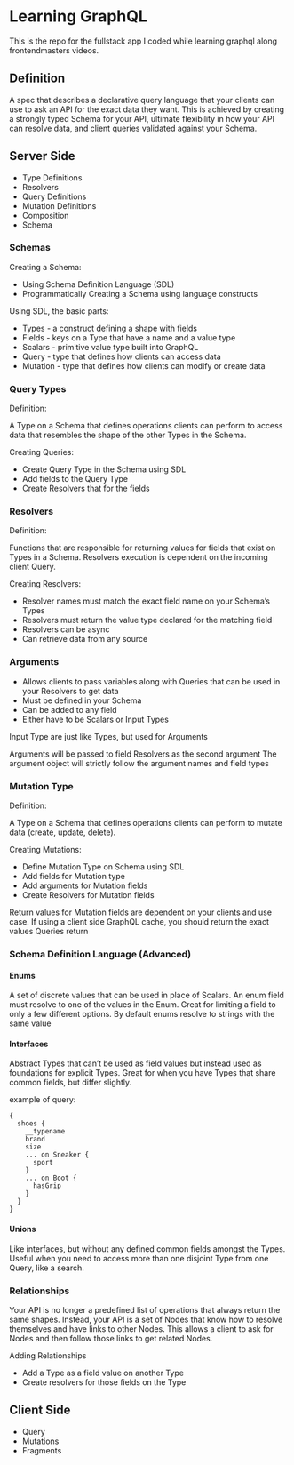 # Learning GraphQL

This is the repo for the fullstack app I coded while learning graphql along frontendmasters videos.

## Definition

A spec that describes a declarative query language that your clients can use to ask an API for the exact data they want. This is achieved by creating a strongly typed Schema for your API, ultimate flexibility in how your API can resolve data, and client queries validated against your Schema.

## Server Side

- Type Definitions
- Resolvers
- Query Definitions
- Mutation Definitions
- Composition
- Schema

### Schemas

Creating a Schema:

- Using Schema Definition Language (SDL)
- Programmatically Creating a Schema using language constructs

Using SDL, the basic parts:

- Types - a construct defining a shape with fields
- Fields - keys on a Type that have a name and a value type
- Scalars - primitive value type built into GraphQL
- Query - type that defines how clients can access data
- Mutation - type that defines how clients can modify or create data

### Query Types

Definition:

A Type on a Schema that defines operations clients can perform to access data that resembles the shape of the other Types in the Schema.

Creating Queries:

- Create Query Type in the Schema using SDL
- Add fields to the Query Type
- Create Resolvers that for the fields

### Resolvers

Definition:

Functions that are responsible for returning values for fields that exist on Types in a Schema. Resolvers execution is dependent on the incoming client Query.

Creating Resolvers:

- Resolver names must match the exact field name on your Schema’s Types
- Resolvers must return the value type declared for the matching field
- Resolvers can be async
- Can retrieve data from any source

### Arguments

- Allows clients to pass variables along with Queries that can be used in your Resolvers to get data
- Must be defined in your Schema
- Can be added to any field
- Either have to be Scalars or Input Types

Input Type are just like Types, but used for Arguments

Arguments will be passed to field Resolvers as the second argument
The argument object will strictly follow the argument names and field types

### Mutation Type

Definition:

A Type on a Schema that defines operations clients can perform to mutate data (create, update, delete).

Creating Mutations:

- Define Mutation Type on Schema using SDL
- Add fields for Mutation type
- Add arguments for Mutation fields
- Create Resolvers for Mutation fields

Return values for Mutation fields are dependent on your clients and use case. If using a client side GraphQL cache, you should return the exact values Queries return

### Schema Definition Language (Advanced)

#### Enums

A set of discrete values that can be used in place of Scalars. An enum field must resolve to one of the values in the Enum. Great for limiting a field to only a few different options.
By default enums resolve to strings with the same value

#### Interfaces

Abstract Types that can’t be used as field values but instead used as foundations for explicit Types. Great for when you have Types that share common fields, but differ slightly.

example of query:

```
{
  shoes {
    __typename
    brand
    size
    ... on Sneaker {
      sport
    }
    ... on Boot {
      hasGrip
    }
  }
}
```

#### Unions

Like interfaces, but without any defined common fields amongst the Types. Useful when you need to access more than one disjoint Type from one Query, like a search.

### Relationships

Your API is no longer a predefined list of operations that always return the same shapes. Instead, your API is a set of Nodes that know how to resolve themselves and have links to other Nodes. This allows a client to ask for Nodes and then follow those links to get related Nodes.

Adding Relationships
- Add a Type as a field value on another Type
- Create resolvers for those fields on the Type

## Client Side

- Query
- Mutations
- Fragments